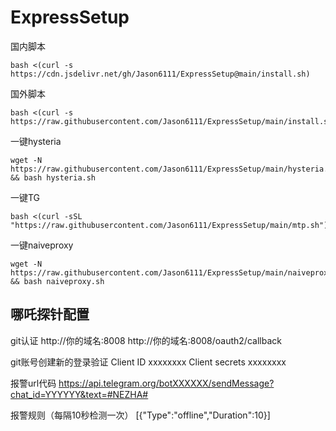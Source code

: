 # ExpressSetup
国内脚本  
```
bash <(curl -s https://cdn.jsdelivr.net/gh/Jason6111/ExpressSetup@main/install.sh)
```
国外脚本  
```
bash <(curl -s https://raw.githubusercontent.com/Jason6111/ExpressSetup/main/install.sh)
```  
一键hysteria
```
wget -N https://raw.githubusercontent.com/Jason6111/ExpressSetup/main/hysteria.sh && bash hysteria.sh
```
一键TG
```  
bash <(curl -sSL "https://raw.githubusercontent.com/Jason6111/ExpressSetup/main/mtp.sh")
```
一键naiveproxy
```
wget -N https://raw.githubusercontent.com/Jason6111/ExpressSetup/main/naiveproxy/naiveproxy.sh && bash naiveproxy.sh
```


## 哪吒探针配置
git认证
http://你的域名:8008
http://你的域名:8008/oauth2/callback

git账号创建新的登录验证
Client ID
xxxxxxxx
Client secrets
xxxxxxxx  

报警url代码
https://api.telegram.org/botXXXXXX/sendMessage?chat_id=YYYYYY&text=#NEZHA#

报警规则（每隔10秒检测一次）
[{"Type":"offline","Duration":10}]

